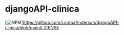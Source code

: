 # djangoAPI-clinica
[![NPM](https://img.shields.io/npm/l/react)]https://github.com/LombaAnderson/djangoAPI-clinica/blob/main/LICENSE
